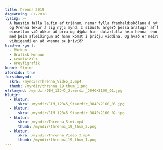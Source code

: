 ```yaml
---
title: Þrenna 2019
dagsetning: 01-2020
lysing: >-
  Á haustin falla laufin af trjánum, nemar fylla framhaldsskólana á nýjan leik
  og Þrenna tekur á sig nýja mynd. Í síðustu árgerð þessa áratugar af Þrennu
  einsettum við okkur að þróa og dýpka hinn dularfulla heim hennar enn frekar
  með þeim afleiðingum að hann komst í þriðju víddina. Og hvað er meira
  viðeigandi en að Þrenna sé þrívíð?
hvad-var-gert:
  - Mörkun
  - Grafísk Hönnun
  - Framleiðsla
  - Hreyfigrafík
kunni: Síminn
aforsidu: true
forsidumynd:
  skra: /myndir/Threnna_Video_3.mp4
  thumb: /myndir/threnna_19_thum_1.png
efstamynd: /myndir/SIM_12345_Staerdir_3840x2160_01.jpg
hlutir:
  - hlutur:
      skra: /myndir/SIM_12345_Staerdir_3840x2160_05.jpg
  - hlutur:
      skra: /myndir/SIM_12345_Staerdir_3840x2160_02.jpg
  - hlutur:
      skra: /myndir/Threnna_Simi.mp4
      thumb: /myndir/threnna_19_thum_2.png
  - hlutur:
      skra: /myndir/Threnna_Video_3.mp4
      thumb: /myndir/threnna_19_thum_1.png
---
```


